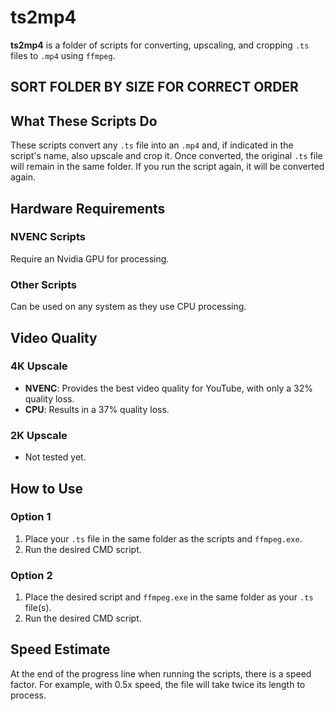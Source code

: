 # ts2mp4

**ts2mp4** is a folder of scripts for converting, upscaling, and cropping `.ts` files to `.mp4` using `ffmpeg`.

## SORT FOLDER BY SIZE FOR CORRECT ORDER

## What These Scripts Do

These scripts convert any `.ts` file into an `.mp4` and, if indicated in the script's name, also upscale and crop it. Once converted, the original `.ts` file will remain in the same folder. If you run the script again, it will be converted again.

## Hardware Requirements

### NVENC Scripts

Require an Nvidia GPU for processing.

### Other Scripts

Can be used on any system as they use CPU processing.

## Video Quality

### 4K Upscale

- **NVENC**: Provides the best video quality for YouTube, with only a 32% quality loss.
- **CPU**: Results in a 37% quality loss.

### 2K Upscale

- Not tested yet.

## How to Use

### Option 1

1. Place your `.ts` file in the same folder as the scripts and `ffmpeg.exe`.
2. Run the desired CMD script.

### Option 2

1. Place the desired script and `ffmpeg.exe` in the same folder as your `.ts` file(s).
2. Run the desired CMD script.

## Speed Estimate

At the end of the progress line when running the scripts, there is a speed factor. For example, with 0.5x speed, the file will take twice its length to process.

